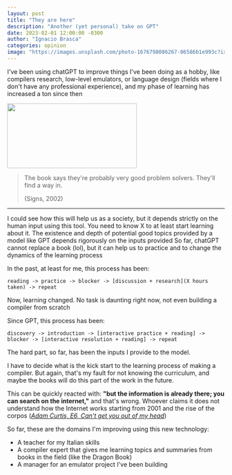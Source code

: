 ```yaml
---
layout: post
title: "They are here"
description: "Another (yet personal) take on GPT"
date: 2023-02-01 12:00:00 -0300
author: "Ignacio Brasca"
categories: opinion
image: "https://images.unsplash.com/photo-1676798086267-06586b1e993c?ixlib=rb-4.0.3&ixid=MnwxMjA3fDB8MHxwaG90by1wYWdlfHx8fGVufDB8fHx8&auto=format&fit=crop&w=2232&q=80"
---
```


I've been using chatGPT to improve things I've been doing as a hobby, like compilers research, low-level emulators, or language design (fields where I don't have any professional experience), and my phase of learning has increased a ton since then

<img src="https://upload.wikimedia.org/wikipedia/it/thumb/0/0f/Signs.jpg/800px-Signs.jpg"  width="300" height="150">

> The book says they're probably very good problem solvers. They'll find a way in. 
>
> (Signs, 2002)

--- 

I could see how this will help us as a society, but it depends strictly on the human input using this tool. You need to know X to at least start learning about it. The existence and depth of potential good topics provided by a model like GPT depends rigorously on the inputs provided 
So far, chatGPT cannot replace a book (lol), but it can help us to practice and to change the dynamics of the learning process

In the past, at least for me, this process has been: 

```reading -> practice -> blocker -> [discussion + research](X hours taken) -> repeat ```


Now, learning changed. No task is daunting right now, not even building a compiler from scratch

Since GPT, this process has been:

```discovery -> introduction -> [interactive practice + reading] -> blocker -> [interactive resolution + reading] -> repeat```

The hard part, so far, has been the inputs I provide to the model. 

I have to decide what is the kick start to the learning process of making a compiler. But again, that's my fault for not knowing the curriculum, and maybe the books will do this part of the work in the future.

This can be quickly reacted with: **"but the information is already there; you can search on the internet,"** and that's wrong. Whoever claims it does not understand how the Internet works starting from 2001 and the rise of the corpos ([*Adam Curtis, E6, Can't get you out of my head*](https://www.imdb.com/title/tt14036864/)) 

So far, these are the domains I'm improving using this new technology:

- A teacher for my Italian skills
- A compiler expert that gives me learning topics and summaries from books in the field (like the Dragon Book)
- A manager for an emulator project I've been building